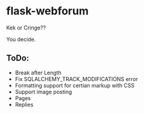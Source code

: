 # flask-webforum

Kek or Cringe?? 

You decide.

## ToDo:
 * Break after Length
 * Fix SQLALCHEMY_TRACK_MODIFICATIONS error
 * Formatting support for certian markup with CSS
 * Support image posting
 * Pages
 * Replies
